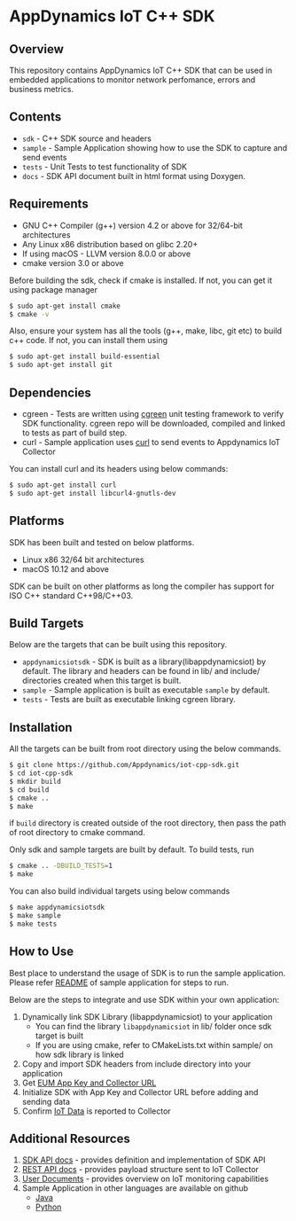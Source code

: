 # AppDynamics IoT C++ SDK

## Overview
This repository contains AppDynamics IoT C++ SDK that can be used in embedded applications to monitor network perfomance, errors and business metrics.


## Contents

* `sdk` - C++ SDK source and headers
* `sample` - Sample Application showing how to use the SDK to capture and send events
* `tests` - Unit Tests to test functionality of SDK
* `docs` - SDK API document built in html format using Doxygen.


## Requirements

* GNU C++ Compiler (g++) version 4.2 or above for 32/64-bit architectures
* Any Linux x86 distribution based on glibc 2.20+
* If using macOS - LLVM version 8.0.0 or above
* cmake version 3.0 or above

Before building the sdk, check if cmake is installed. If not, you can get it using package manager

```sh
$ sudo apt-get install cmake
$ cmake -v
```
Also, ensure your system has all the tools (g++, make, libc, git etc) to build c++ code. If not, you can install them using

```sh
$ sudo apt-get install build-essential
$ sudo apt-get install git
```

## Dependencies

* cgreen - Tests are written using [cgreen](https://github.com/cgreen-devs/cgreen) unit testing framework to verify SDK functionality.
  cgreen repo will be downloaded, compiled and linked to tests as part of build step.
* curl - Sample application uses [curl](https://curl.haxx.se/) to send events to Appdynamics IoT Collector

You can install curl and its headers using below commands:

```sh
$ sudo apt-get install curl
$ sudo apt-get install libcurl4-gnutls-dev
```

## Platforms

SDK has been built and tested on below platforms.
* Linux x86 32/64 bit architectures
* macOS 10.12 and above

SDK can be built on other platforms as long the compiler has support for ISO C++ standard C++98/C++03.

## Build Targets

Below are the targets that can be built using this repository.

* `appdynamicsiotsdk` -  SDK is built as a library(libappdynamicsiot) by default. The library and headers can be found in lib/ and include/ directories created when this target is built.
* `sample` - Sample application is built as executable `sample` by default.
* `tests` - Tests are built as executable linking cgreen library.


## <a id="Installation"></a>Installation

All the targets can be built from root directory using the below commands.

```sh
$ git clone https://github.com/Appdynamics/iot-cpp-sdk.git
$ cd iot-cpp-sdk
$ mkdir build
$ cd build
$ cmake ..
$ make
```

if `build` directory is created outside of the root directory, then pass the path of root directory to cmake command.

Only sdk and sample targets are built by default. To build tests, run

```sh
$ cmake .. -DBUILD_TESTS=1
$ make
```

You can also build individual targets using below commands

```sh
$ make appdynamicsiotsdk
$ make sample
$ make tests
```

## How to Use

Best place to understand the usage of SDK is to run the sample application. Please refer [README](sample) of sample application for steps to run.

Below are the steps to integrate and use SDK within your own application:

1. Dynamically link SDK Library (libappdynamicsiot) to your application
    * You can find the library `libappdynamicsiot` in lib/ folder once sdk target is built
    * If you are using cmake, refer to CMakeLists.txt within sample/ on how sdk library is linked
2. Copy and import SDK headers from include directory into your application
3. Get [EUM App Key and Collector URL](https://docs.appdynamics.com/display/PRO44/Set+Up+and+Access+IoT+Monitoring#SetUpandAccessIoTMonitoring-iot-app-key)
4. Initialize SDK with App Key and Collector URL before adding and sending data
5. Confirm [IoT Data](https://docs.appdynamics.com/display/PRO44/Confirm+the+IoT+Application+Reported+Data+to+the+Controller) is
reported to Collector


## Additional Resources

1. [SDK API docs](docs) - provides definition and implementation of SDK API
2. [REST API docs](https://docs.appdynamics.com/javadocs/iot-rest-api/4.4/latest/) - provides payload structure sent to IoT Collector
3. [User Documents](https://docs.appdynamics.com/display/PRO44/IoT+Monitoring) - provides overview on IoT monitoring capabilities
4. Sample Application in other languages are available on github
    * [Java](https://github.com/Appdynamics/iot-java-sdk-sample-apps)
    * [Python](https://github.com/Appdynamics/iot-rest-api-sample-apps)
